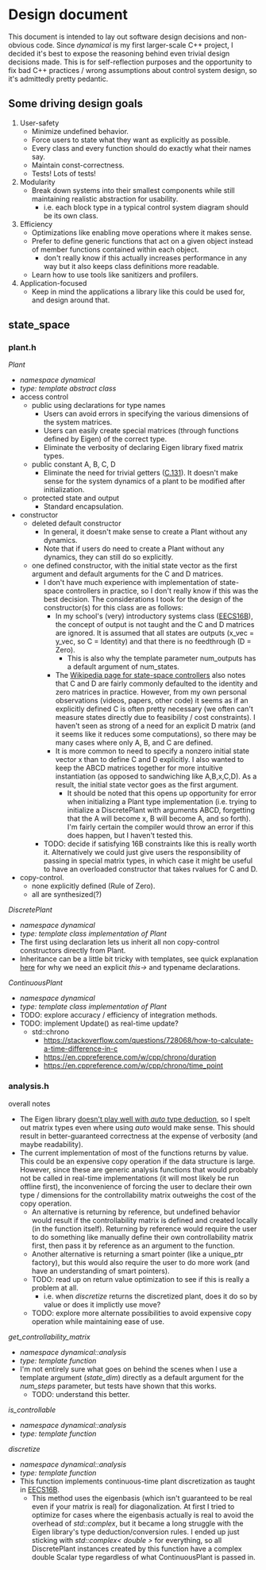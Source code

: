 # Design document

This document is intended to lay out software design decisions and non-obvious code. Since *dynamical* is my first larger-scale C++ project, I decided it's best to expose the reasoning behind even trivial design decisions made. This is for self-reflection purposes and the opportunity to fix bad C++ practices / wrong assumptions about control system design, so it's admittedly pretty pedantic.

## Some driving design goals

1. User-safety
    - Minimize undefined behavior.
    - Force users to state what they want as explicitly as possible.
    - Every class and every function should do exactly what their names say.
    - Maintain const-correctness.
    - Tests! Lots of tests!
2. Modularity
    - Break down systems into their smallest components while still maintaining realistic abstraction for usability.
        - i.e. each block type in a typical control system diagram should be its own class.
3. Efficiency
    - Optimizations like enabling move operations where it makes sense.
    - Prefer to define generic functions that act on a given object instead of member functions contained within each object.
        - don't really know if this actually increases performance in any way but it also keeps class definitions more readable.
    - Learn how to use tools like sanitizers and profilers. 
4. Application-focused
    - Keep in mind the applications a library like this could be used for, and design around that.

## state_space

### plant.h
*Plant*
- *namespace dynamical*
- *type: template abstract class*
- access control
    - public using declarations for type names
        - Users can avoid errors in specifying the various dimensions of the system matrices.
        - Users can easily create special matrices (through functions defined by Eigen) of the correct type.
        - Eliminate the verbosity of declaring Eigen library fixed matrix types.
    - public constant A, B, C, D
        - Eliminate the need for trivial getters ([C.131](https://github.com/isocpp/CppCoreGuidelines/blob/master/CppCoreGuidelines.md#c131-avoid-trivial-getters-and-setters)). It doesn't make sense for the system dynamics of a plant to be modified after initialization.
    - protected state and output
        - Standard encapsulation.
- constructor
    - deleted default constructor
        - In general, it doesn't make sense to create a Plant without any dynamics.
        - Note that if users do need to create a Plant without any dynamics, they can still do so explicitly.
    - one defined constructor, with the initial state vector as the first argument and default arguments for the C and D matrices.
        - I don't have much experience with implementation of state-space controllers in practice, so I don't really know if this was the best decision. The considerations I took for the design of the constructor(s) for this class are as follows:
            - In my school's (very) introductory systems class ([EECS16B](https://inst.eecs.berkeley.edu/~ee16b/sp20/)), the concept of output is not taught and the C and D matrices are ignored. It is assumed that all states are outputs (x_vec = y_vec, so C = Identity) and that there is no feedthrough (D = Zero).
                - This is also why the template parameter num_outputs has a default argument of num_states.
            - The [Wikipedia page for state-space controllers](https://en.wikipedia.org/wiki/State-space_representation) also notes that C and D are fairly commonly defaulted to the identity and zero matrices in practice. However, from my own personal observations (videos, papers, other code) it seems as if an explicitly defined C is often pretty necessary (we often can't measure states directly due to feasibility / cost constraints). I haven't seen as strong of a need for an explicit D matrix (and it seems like it reduces some computations), so there may be many cases where only A, B, and C are defined.
            - It is more common to need to specify a nonzero initial state vector x than to define C and D explicitly. I also wanted to keep the ABCD matrices together for more intuitive instantiation (as opposed to sandwiching like A,B,x,C,D). As a result, the initial state vector goes as the first argument.
                - It should be noted that this opens up opportunity for error when initializing a Plant type implementation (i.e. trying to initialize a DiscretePlant with arguments ABCD, forgetting that the A will become x, B will become A, and so forth). I'm fairly certain the compiler would throw an error if this does happen, but I haven't tested this.
        - TODO: decide if satisfying 16B constraints like this is really worth it. Alternatively we could just give users the responsibility of passing in special matrix types, in which case it might be useful to have an overloaded constructor that takes rvalues for C and D.
- copy-control.
    - none explicitly defined (Rule of Zero).
    - all are synthesized(?)

*DiscretePlant*
- *namespace dynamical*
- *type: template class implementation of Plant*
- The first using declaration lets us inherit all non copy-control constructors directly from Plant.
- Inheritance can be a little bit tricky with templates, see quick explanation [here](https://isocpp.org/wiki/faq/templates#nondependent-name-lookup-members) for why we need an explicit *this->* and typename declarations.

*ContinuousPlant*
- *namespace dynamical*
- *type: template class implementation of Plant*
- TODO: explore accuracy / efficiency of integration methods.
- TODO: implement Update() as real-time update?
    - std::chrono
        - https://stackoverflow.com/questions/728068/how-to-calculate-a-time-difference-in-c
        - https://en.cppreference.com/w/cpp/chrono/duration
        - https://en.cppreference.com/w/cpp/chrono/time_point


### analysis.h

overall notes
- The Eigen library [doesn't play well with *auto* type deduction](https://eigen.tuxfamily.org/dox/TopicPitfalls.html), so I spelt out matrix types even where using *auto* would make sense. This should result in better-guaranteed correctness at the expense of verbosity (and maybe readability).
- The current implementation of most of the functions returns by value. This could be an expensive copy operation if the data structure is large. However, since these are generic analysis functions that would probably not be called in real-time implementations (it will most likely be run offline first), the inconvenience of forcing the user to declare their own type / dimensions for the controllability matrix outweighs the cost of the copy operation.
    - An alternative is returning by reference, but undefined behavior would result if the controllability matrix is defined and created locally (in the function itself). Returning by reference would require the user to do something like manually define their own controllability matrix first, then pass it by reference as an argument to the function.
    - Another alternative is returning a smart pointer (like a unique_ptr factory), but this would also require the user to do more work (and have an understanding of smart pointers).
    - TODO: read up on return value optimization to see if this is really a problem at all.
        - i.e. when *discretize* returns the discretized plant, does it do so by value or does it implictly use move?
    - TODO: explore more alternate possibilities to avoid expensive copy operation while maintaining ease of use.

*get_controllability_matrix*
- *namespace dynamical::analysis*
- *type: template function*
- I'm not entirely sure what goes on behind the scenes when I use a template argument (*state_dim*) directly as a default argument for the *num_steps* parameter, but tests have shown that this works.
    - TODO: understand this better.

*is_controllable*
- *namespace dynamical::analysis*
- *type: template function*

*discretize*
- *namespace dynamical::analysis*
- *type: template function*
- This function implements continuous-time plant discretization as taught in [EECS16B](https://inst.eecs.berkeley.edu/~ee16b/sp20/). 
    - This method uses the eigenbasis (which isn't guaranteed to be real even if your matrix is real) for diagonalization. At first I tried to optimize for cases where the eigenbasis actually is real to avoid the overhead of *std::complex*, but it became a long struggle with the Eigen library's type deduction/conversion rules. I ended up just sticking with *std::complex< double >* for everything, so all DiscretePlant instances created by this function have a complex double Scalar type regardless of what ContinuousPlant is passed in.
